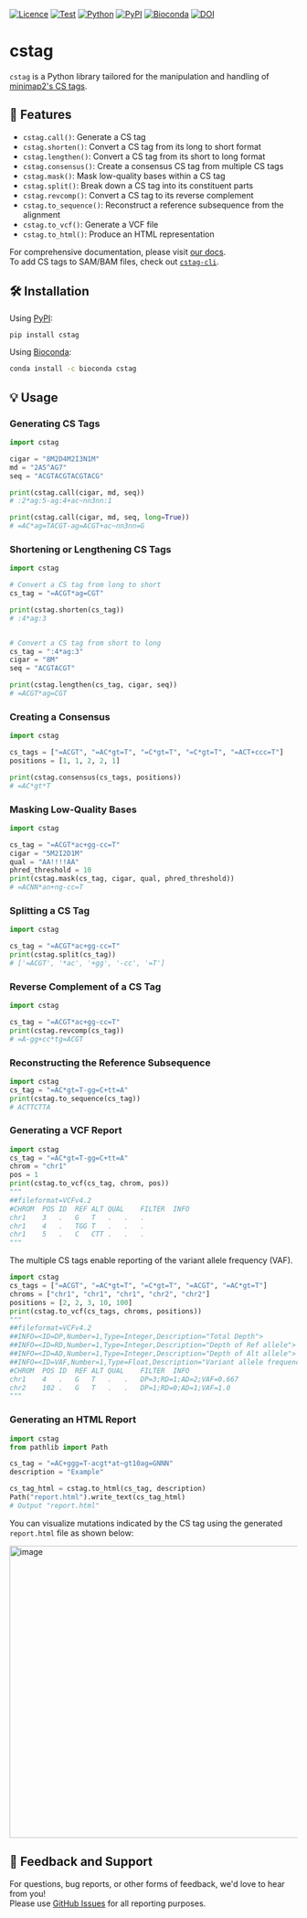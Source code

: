 [![Licence](https://img.shields.io/badge/License-MIT-9cf.svg)](https://choosealicense.com/licenses/mit/)
[![Test](https://img.shields.io/github/actions/workflow/status/akikuno/cstag/pytest.yml?branch=main&label=Test&color=brightgreen)](https://github.com/akikuno/cstag/actions)
[![Python](https://img.shields.io/pypi/pyversions/cstag.svg?label=Python&color=blue)](https://pypi.org/project/cstag/)
[![PyPI](https://img.shields.io/pypi/v/cstag.svg?label=PyPI&color=orange)](https://pypi.org/project/cstag/)
[![Bioconda](https://img.shields.io/conda/v/bioconda/cstag?label=Bioconda&color=orange)](https://anaconda.org/bioconda/cstag)
[![DOI](https://zenodo.org/badge/468937655.svg)](https://zenodo.org/badge/latestdoi/468937655)

# cstag

`cstag` is a Python library tailored for the manipulation and handling of [minimap2's CS tags](https://github.com/lh3/minimap2#cs).


## 🌟 Features

- `cstag.call()`: Generate a CS tag
- `cstag.shorten()`: Convert a CS tag from its long to short format
- `cstag.lengthen()`: Convert a CS tag from its short to long format
- `cstag.consensus()`: Create a consensus CS tag from multiple CS tags
- `cstag.mask()`: Mask low-quality bases within a CS tag
- `cstag.split()`: Break down a CS tag into its constituent parts
- `cstag.revcomp()`: Convert a CS tag to its reverse complement
- `cstag.to_sequence()`: Reconstruct a reference subsequence from the alignment
- `cstag.to_vcf()`: Generate a VCF file
- `cstag.to_html()`: Produce an HTML representation

For comprehensive documentation, please visit [our docs](https://akikuno.github.io/cstag/cstag/).  
To add CS tags to SAM/BAM files, check out [`cstag-cli`](https://github.com/akikuno/cstag-cli).  


## 🛠 Installation

Using [PyPI](https://pypi.org/project/cstag/):

```bash
pip install cstag
```

Using [Bioconda](https://anaconda.org/bioconda/cstag):

```bash
conda install -c bioconda cstag
```

## 💡 Usage

### Generating CS Tags

```python
import cstag

cigar = "8M2D4M2I3N1M"
md = "2A5^AG7"
seq = "ACGTACGTACGTACG"

print(cstag.call(cigar, md, seq))
# :2*ag:5-ag:4+ac~nn3nn:1

print(cstag.call(cigar, md, seq, long=True))
# =AC*ag=TACGT-ag=ACGT+ac~nn3nn=G
```

### Shortening or Lengthening CS Tags

```python
import cstag

# Convert a CS tag from long to short
cs_tag = "=ACGT*ag=CGT"

print(cstag.shorten(cs_tag))
# :4*ag:3


# Convert a CS tag from short to long
cs_tag = ":4*ag:3"
cigar = "8M"
seq = "ACGTACGT"

print(cstag.lengthen(cs_tag, cigar, seq))
# =ACGT*ag=CGT
```

### Creating a Consensus

```python
import cstag

cs_tags = ["=ACGT", "=AC*gt=T", "=C*gt=T", "=C*gt=T", "=ACT+ccc=T"]
positions = [1, 1, 2, 2, 1]

print(cstag.consensus(cs_tags, positions))
# =AC*gt*T
```

### Masking Low-Quality Bases

```python
import cstag

cs_tag = "=ACGT*ac+gg-cc=T"
cigar = "5M2I2D1M"
qual = "AA!!!!AA"
phred_threshold = 10
print(cstag.mask(cs_tag, cigar, qual, phred_threshold))
# =ACNN*an+ng-cc=T
```

### Splitting a CS Tag

```python
import cstag

cs_tag = "=ACGT*ac+gg-cc=T"
print(cstag.split(cs_tag))
# ['=ACGT', '*ac', '+gg', '-cc', '=T']
```

### Reverse Complement of a CS Tag

```python
import cstag

cs_tag = "=ACGT*ac+gg-cc=T"
print(cstag.revcomp(cs_tag))
# =A-gg+cc*tg=ACGT
```

### Reconstructing the Reference Subsequence

```python
import cstag
cs_tag = "=AC*gt=T-gg=C+tt=A"
print(cstag.to_sequence(cs_tag))
# ACTTCTTA
```

### Generating a VCF Report

```python
import cstag
cs_tag = "=AC*gt=T-gg=C+tt=A"
chrom = "chr1"
pos = 1
print(cstag.to_vcf(cs_tag, chrom, pos))
"""
##fileformat=VCFv4.2
#CHROM	POS	ID	REF	ALT	QUAL	FILTER	INFO
chr1	3	.	G	T	.	.	.
chr1	4	.	TGG	T	.	.	.
chr1	5	.	C	CTT	.	.	.
"""
```

The multiple CS tags enable reporting of the variant allele frequency (VAF).

```python
import cstag
cs_tags = ["=ACGT", "=AC*gt=T", "=C*gt=T", "=ACGT", "=AC*gt=T"]
chroms = ["chr1", "chr1", "chr1", "chr2", "chr2"]
positions = [2, 2, 3, 10, 100]
print(cstag.to_vcf(cs_tags, chroms, positions))
"""
##fileformat=VCFv4.2
##INFO=<ID=DP,Number=1,Type=Integer,Description="Total Depth">
##INFO=<ID=RD,Number=1,Type=Integer,Description="Depth of Ref allele">
##INFO=<ID=AD,Number=1,Type=Integer,Description="Depth of Alt allele">
##INFO=<ID=VAF,Number=1,Type=Float,Description="Variant allele frequency (AD/DP)">
#CHROM	POS	ID	REF	ALT	QUAL	FILTER	INFO
chr1	4	.	G	T	.	.	DP=3;RD=1;AD=2;VAF=0.667
chr2	102	.	G	T	.	.	DP=1;RD=0;AD=1;VAF=1.0
"""
```

### Generating an HTML Report

```python
import cstag
from pathlib import Path

cs_tag = "=AC+ggg=T-acgt*at~gt10ag=GNNN"
description = "Example"

cs_tag_html = cstag.to_html(cs_tag, description)
Path("report.html").write_text(cs_tag_html)
# Output "report.html"
```

You can visualize mutations indicated by the CS tag using the generated `report.html` file as shown below:

<img width="511" alt="image" src="https://user-images.githubusercontent.com/15861316/265405607-a3cc1b76-f6a2-441d-b282-6f2dc06fc03d.png">


## 📣 Feedback and Support

For questions, bug reports, or other forms of feedback, we'd love to hear from you!  
Please use [GitHub Issues](https://github.com/akikuno/cstag/issues) for all reporting purposes.  
